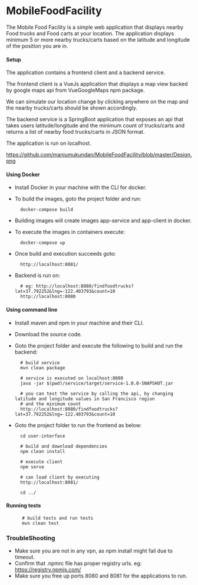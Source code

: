 # MobileFoodFacility

The Mobile Food Facility is a simple web application that displays nearby Food trucks and Food carts at your location.
The application displays minimum 5 or more nearby trucks/carts based on the latitude and longitude of the position you are in.


#### Setup

The application contains a frontend client and a backend service. 

The frontend client is a VueJs application that displays a map view backed by google maps api from VueGoogleMaps npm package.

We can simulate our location change by clicking anywhere on the map and the nearby trucks/carts should be shown accordingly.

The backend service is a SpringBoot application that exposes an api that takes users latitude/longitude and the minimum count of trucks/carts and returns 
a list of nearby food trucks/carts in JSON format.

The application is run on localhost.

https://github.com/manjumukundan/MobileFoodFacility/blob/master/Design.png

#### Using Docker

* Install Docker in your machine with the CLI for docker.
* To build the images, goto the project folder and run: 
           
        docker-compose build
* Building images will create images app-service and app-client in docker.
* To execute the images in containers execute:

        docker-compose up
* Once build and execution succeeds goto:

        http://localhost:8081/
* Backend is run on: 

        # eg: http://localhost:8080/findfoodtrucks?lat=37.792252&lng=-122.403793&count=10
        http://localhost:8080
       

#### Using command line

* Install maven and npm in your machine and their CLI.
* Download the source code.
* Goto the project folder and execute the following to build and run the backend:
        
        # build service
        mvn clean package
        
        # service is executed on localhost:8080
        java -jar $(pwd)/service/target/service-1.0.0-SNAPSHOT.jar
        
        # you can test the service by calling the api, by changing latitude and longitude values in San Francisco region 
        # and the minimum count
        http://localhost:8080/findfoodtrucks?lat=37.792252&lng=-122.403793&count=10
        
* Goto the project folder to run the frontend as below:

        cd user-interface
        
        # build and download dependencies
        npm clean install
        
        # execute client
        npm serve
        
        # can load client by executing
        http://localhost:8081/
        
        cd ../
        
#### Running tests

          # build tests and run tests
          mvn clean test
         
### TroubleShooting      

* Make sure you are not in any vpn, as npm install might fail due to timeout.
* Confirm that .npmrc file has proper registry urls. eg: https://registry.npmjs.com/
* Make sure you free up ports 8080 and 8081 for the applications to run.
